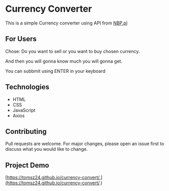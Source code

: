 # Currency Converter

This is a simple Currency converter using API from [NBP.pl](https://api.nbp.pl/)

## For Users

Chose: Do you want to sell or you want to buy chosen currency.

And then you will gonna know much you will gonna get.

You can subbmit using ENTER in your keyboard

## Technologies

- HTML
- CSS
- JavaScript
- Axios

## Contributing

Pull requests are welcome. For major changes, please open an issue first to discuss what you would like to change.

## Project Demo
[https://tomsz24.github.io/currency-convert/.](https://tomsz24.github.io/currency-convert/.)

